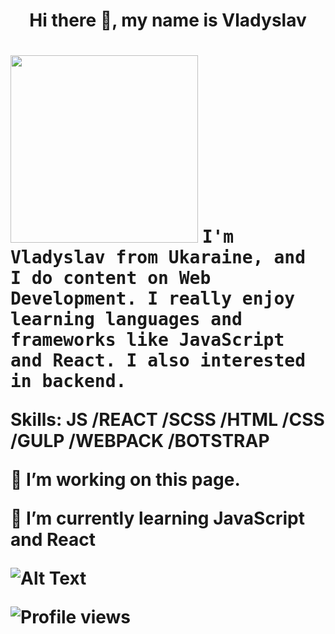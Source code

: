 <h1 align="center"> Hi there 👋, my name is Vladyslav<h1>
  <img src="https://media.giphy.com/media/GnTHlXYp08VDJllWj7/giphy.gif" width=300>
  
<samp>
I'm Vladyslav from Ukaraine, and I do content on Web Development. I really enjoy learning languages and frameworks like JavaScript and React. I also interested in backend.
</samp>

Skills: JS /REACT /SCSS /HTML /CSS  /GULP /WEBPACK /BOTSTRAP

🔭 I’m  working on this page. 

🌱 I’m currently learning JavaScript and React


![Alt Text](https://media.giphy.com/media/26tn33aiTi1jkl6H6/giphy.gif)



![Profile views](https://gpvc.arturio.dev/vladyslavos)  
